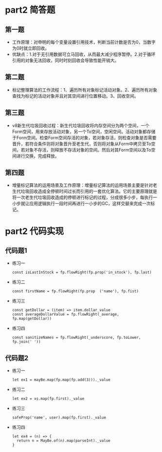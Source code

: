 # part2 简答题
## 第一题
* 工作原理：对申明的每个变量设置引用技术，判断当前计数是否为0，当数字为0时就立即回收。
* 优缺点：1.对于无引用数据可立马回收，从而最大减少程序暂停。2.对于循环引用的对象无法回收，同时时刻回收会导致性能开销大。
  

## 第二题
* 标记整理算法的工作流程：1、遍历所有对象标记活动对象。2、遍历所有对象查找为标记的活动对象并且对其空间进行位置移动。3、回收空间。
  

## 第三题
* v8新生代垃圾回收过程：新生代垃圾回收将内存空间分为两个空间，一个Form空间，用来存放活动对象，另一个To空间，空闲空间。活动对象都存储于Form空间。检查Form空间存活的对象，若对象存活，则检查对象是否需要晋升，若符合条件则将对象晋升至老生代，否则将对象从Form中拷贝至To空间，若对象不存活，则释放不存活对象的空间。然后对其Form空间以及To空间进行交换，完成释放。

## 第四题
* 增量标记算法的运用场景及工作原理：增量标记算法的运用场景主要是针对老生代垃圾回收造成全停顿时间过长而引用的一套优化算法。它的主要原理就是将一次老生代垃圾回收造成的停顿进行标记的过程，分成很多小步，每执行一小步就让应用逻辑执行一段时间再进行一小步的GC，这样交替来完成一次标记。

# part2 代码实现

## 代码题1

* 练习一
    ```
    const isLastInStock = fp.flowRight(fp.prop('in_stock'), fp.last)
    ```
* 练习二
    ```
    const firstName = fp.flowRight(fp.prop  ('name'), fp.fist)
    ```

* 练习三
    ```
    const getDollar = (item) => item.dollar_value
    const averageDollarValue = fp.flowRight(_average, fp.map(getDollar))
    ```

* 练习四
  ```
  const sanitizeNames = fp.flowRight(_underscore, fp.toLower, fp.join(' '))
  ```

## 代码题2
* 练习一
  ```
  let ex1 = mayBe.map(fp.map(fp.add(3)))._value
  ```
* 练习二
  ```
  let ex2 = xs.map(fp.first)._value
  ```
* 练习三
  ```
  safeProp('name', user).map(fp.first)._value
  ```
* 练习四
  ```
  let ex4 = (n) => {
    return n = MayBe.of(n).map(parseInt)._value
  }
  ```

